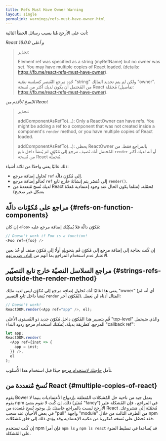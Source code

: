 ```yaml
---
title: Refs Must Have Owner Warning
layout: single
permalink: warnings/refs-must-have-owner.html
---
```


 أنت على الأرجح هُنا بسبب رسائل الخطأ التالية:

*React 16.0.0 و أعلى*
> تحذير:
>
> Element ref was specified as a string (myRefName) but no owner was set. You may have multiple copies of React loaded. (details: https://fb.me/react-refs-must-have-owner).
>
> حُدِد مرجع العُنصر كسلسة نصّية "string" ولكن لم يتم تحديد المالِك "owner". من المُحتمل أن يكون لديك أكثر من نُسخة React مُحمّلة (تفاصيل: https://fb.me/react-refs-must-have-owner).

*النُسخ الأقدم من React*
> تحذير:
>
> addComponentAsRefTo(...): Only a ReactOwner can have refs. You might be adding a ref to a component that was not created inside a component's `render` method, or you have multiple copies of React loaded.
>
> addComponentAsRefTo(...): يحظى ReactOwner بالمراجع فقط. من المُحتمل أنك تُضيف مرجع إلى مُكوّن لم يُنشأ داخل تابع `render` أو أنه لديك أكثر من نُسخة React مُحملّة.

ذلك غالبًا يعني واحدًا من ثلاثة أشياء:

- تُحاول إضافة مرجع `ref` إلى مُكوّن دالّة.
- تُحالو إضافة مرجع `ref` إلى عُنصُر يتم إنشائهُ خارج تابع `render()`.
- لديك نُسخ مُتعددة من React مُحمّلة. (مثلما يكون الحال عند وجود إعتمادية مُعدّة بشكل غير صحيح)

## مراجع على مُكوّنات دالّة {#refs-on-function-components}

إن كان `<Foo>` مُكوّن دالّة فلا يُمكِنُك إضافة مرجع عليه:

```js
// Doesn't work if Foo is a function!
<Foo ref={foo} />
```

إن كُنت بحاجة إلى إضافة مرجع إلى مُكوّن قُم بتحويلِهِ أولًا إلى مُكوّن صنف أو خُذ بعين الاعتبار عدم استخدام المراجع بما أنهم من [النادر ضرورتهم](/docs/refs-and-the-dom.html#when-to-use-refs).

## مراجع السلاسل النصيّة خارج تابع التصيّير {#strings-refs-outside-the-render-method}

يعني هذا غالبًا أنك تُحاول إضافة مرجع إلى مُكوّن ليس لديه مالِك "owner" (أي أنه لم يُنشأ داخل تابع التصيير `render` لمُكوّن آخر). المثال أدناه لن يَعمل:

```js
// Doesn't work!
ReactDOM.render(<App ref="app" />, el);
```

قُم بتصيير هذا المُكوّن داخل مُكوّن جديد ذو المُستوى الأعلى "top-level" والذي سَيحمل المرجع. كطريقة بديلة، يُمكنك استخدام مرجع ردود النداء "callback ref":

```js
let app;
ReactDOM.render(
  <App ref={inst => {
    app = inst;
  }} />,
  el
);
```

تأمل [حاجتك لاستخدام مرجع](/docs/refs-and-the-dom.html#when-to-use-refs) جيدًا قبل استخدام هذا الأُسلوب.

## نُسخ مُتعددة من React {#multiple-copies-of-react}

يقوم Bower بعمل جيد من ناحية حل المُشكلات المُتعلقة بإزدواج الأعتماديات بنيما لا يقوم npm ذلك. إن كُنت لا تقوم بشئ (مُمَيَز "fancy") في المراجع ، فإن المُشكلة على الأرجح ليست بالمراجع خاصتك بل بوجود نُسخ مُتعددة من React مُحمّلة إلى مَشروعك. في بعض الأحيان عند سحب "pull" واجهة "module" من الطرف الثالث من خلال npm فقد تَحصُل على نُسخة مُتكررة من مكتبة الإعتمادية وقد يؤدي ذلك إلى خلق مُشكلات.

إن كُنت تستخدم npm فإن أمرا `npm ls` و `npm ls react` قد يُساعدا في تسليط الضوء على المُشكلة.
